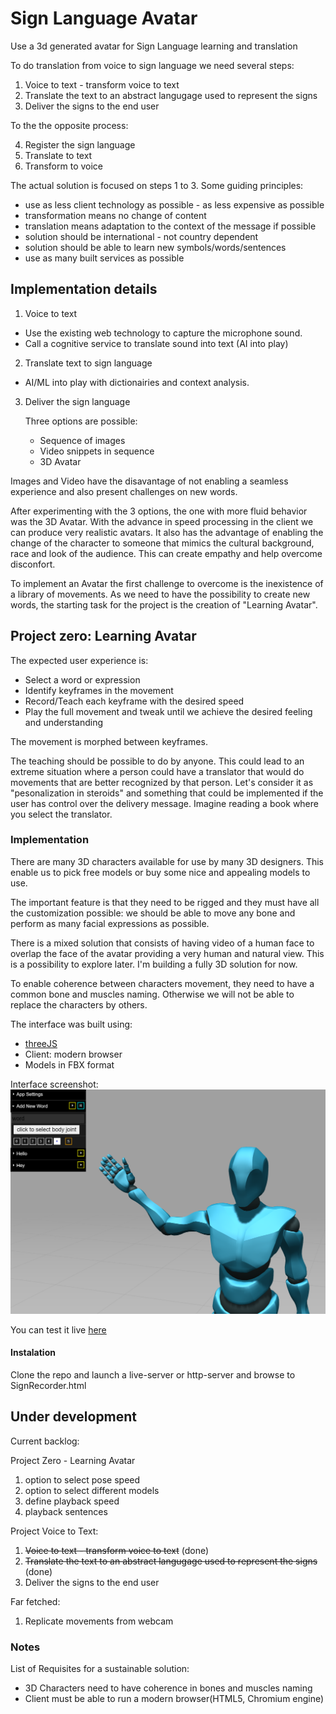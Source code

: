 # Sign Language Avatar
Use a 3d generated avatar for Sign Language learning and translation

To do translation from voice to sign language we need several steps:

1. Voice to text - transform voice to text
2. Translate the text to an abstract langugage used to represent the signs
3. Deliver the signs to the end user

To the the opposite process:

4. Register the sign language
5. Translate to text
6. Transform to voice

The actual solution is focused on steps 1 to 3.
Some guiding principles:

- use as less client technology as possible - as less expensive as possible
- transformation means no change of content
- translation means adaptation to the context of the message if possible
- solution should be international - not country dependent
- solution should be able to learn new symbols/words/sentences
- use as many built services as possible

## Implementation details

1. Voice to text

- Use the existing web technology to capture the microphone sound.
- Call a cognitive service to translate sound into text (AI into play)

2. Translate text to sign language

- AI/ML into play with dictionairies and context analysis.

3. Deliver the sign language

    Three options are possible:
    - Sequence of images
    - Video snippets in sequence
    - 3D Avatar

Images and Video have the disavantage of not enabling a seamless experience and also present challenges on new words.

After experimenting with the 3 options, the one with more fluid behavior was the 3D Avatar. With the advance in speed processing in the client we can produce very realistic avatars. It also has the advantage of enabling the change of the character to someone that mimics the cultural background, race and look of the audience. This can create empathy and help overcome disconfort.

To implement an Avatar the first challenge to overcome is the inexistence of a library of movements. As we need to have the possibility to create new words, the starting task for the project is the creation of "Learning Avatar".


## Project zero: Learning Avatar

The expected user experience is:
- Select a word or expression
- Identify keyframes in the movement
- Record/Teach each keyframe with the desired speed
- Play the full movement and tweak until we achieve the desired feeling and understanding

The movement is morphed between keyframes.

The teaching should be possible to do by anyone. This could lead to an extreme situation where a person could have a translator that would do movements that are better recognized by that person. Let's consider it as "pesonalization in steroids" and something that could be implemented if the user has control over the delivery message. Imagine reading a book where you select the translator.

### Implementation

There are many 3D characters available for use by many 3D designers. This enable us to pick free models or buy some nice and appealing models to use.

The important feature is that they need to be rigged and they must have all the customization possible: we should be able to move any bone and perform as many facial expressions as possible.

There is a mixed solution that consists of having video of a human face to overlap the face of the avatar providing a very human and natural view. This is a possibility to explore later. I'm building a fully 3D solution for now.

To enable coherence between characters movement, they need to have a common bone and muscles naming. Otherwise we will not be able to replace the characters by others.

The interface was built using:
- [threeJS](https://threejs.org/)
- Client: modern browser
- Models in FBX format

Interface screenshot:
![Screen1](./sample1.png)

You can test it live [here](https://lamsign.blob.core.windows.net/learn/SignRecorder.html)

#### Instalation

Clone the repo and launch a live-server or http-server and browse to SignRecorder.html

## Under development

Current backlog:

Project Zero - Learning Avatar
1. option to select pose speed
2. option to select different models
3. define playback speed
4. playback sentences

Project Voice to Text:
1. <s>Voice to text - transform voice to text</s> (done)
2. <s>Translate the text to an abstract langugage used to represent the signs</s> (done)
3. Deliver the signs to the end user 

Far fetched:
1. Replicate movements from webcam

### Notes
List of Requisites for a sustainable solution:

- 3D Characters need to have coherence in bones and muscles naming
- Client must be able to run a modern browser(HTML5, Chromium engine)